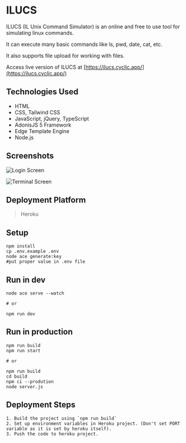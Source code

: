 # **ILUCS**
ILUCS (IL Unix Command Simulator) is an online and free to use tool for simulating linux commands.

It can execute many basic commands like ls, pwd, date, cat, etc.

It also supports file upload for working with files.

Access live version of ILUCS at [https://ilucs.cyclic.app/](https://ilucs.cyclic.app/)

## **Technologies Used**
* HTML
* CSS, Tailwind CSS
* JavaScript, jQuery, TypeScript
* AdonisJS 5 Framework
* Edge Template Engine
* Node.js

## **Screenshots**
![Login Screen](screenshots/SS1.PNG)

![Terminal Screen](screenshots/SS2.PNG)

## **Deployment Platform**
>Heroku

## **Setup**
```
npm install
cp .env.example .env
node ace generate:key
#put proper value in .env file
```

## **Run in dev**
```
node ace serve --watch

# or

npm run dev
```

## **Run in production**
```
npm run build
npm run start

# or

npm run build
cd build
npm ci --prodution
node server.js
```

## **Deployment Steps**
```
1. Build the project using `npm run build`
2. Set up environment variables in Heroku project. (Don't set PORT variable as it is set by heroku itself).
3. Push the code to heroku project.
```
